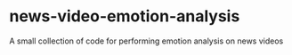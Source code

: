 # news-video-emotion-analysis
A small collection of code for performing emotion analysis on news videos
